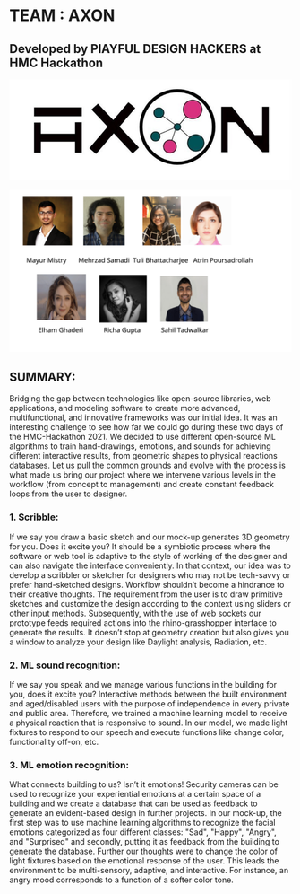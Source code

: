 # TEAM : AXON 

## Developed by PlAYFUL DESIGN HACKERS at HMC Hackathon 

![Logo](logo.jpeg)

![Team](team.png)

## SUMMARY:
Bridging the gap between technologies like open-source libraries, web applications, and modeling software to create more advanced, multifunctional, and innovative frameworks was our initial idea. It was an interesting challenge to see how far we could go during these two days of the HMC-Hackathon 2021. We decided to use different open-source ML algorithms to train hand-drawings, emotions, and sounds for achieving different interactive results, from geometric shapes to physical reactions databases.
Let us pull the common grounds and evolve with the process is what made us bring our project where we intervene various levels in the workflow (from concept to management) and create constant feedback loops from the user to designer.

### 1.     Scribble:
If we say you draw a basic sketch and our mock-up generates 3D geometry for you. Does it excite you? It should be a symbiotic process where the software or web tool is adaptive to the style of working of the designer and can also navigate the interface conveniently. In that context, our idea was to develop a scribbler or sketcher for designers who may not be tech-savvy or prefer hand-sketched designs. Workflow shouldn’t become a hindrance to their creative thoughts. The requirement from the user is to draw primitive sketches and customize the design according to the context using sliders or other input methods. Subsequently, with the use of web sockets our prototype feeds required actions into the rhino-grasshopper interface to generate the results. It doesn’t stop at geometry creation but also gives you a window to analyze your design like Daylight analysis, Radiation, etc.

### 2.     ML sound recognition:
If we say you speak and we manage various functions in the building for you, does it excite you? Interactive methods between the built environment and aged/disabled users with the purpose of independence in every private and public area. Therefore, we trained a machine learning model to receive a physical reaction that is responsive to sound. In our model, we made light fixtures to respond to our speech and execute functions like change color, functionality off-on, etc.


### 3.     ML emotion recognition:
What connects building to us? Isn’t it emotions! Security cameras can be used to recognize your experiential emotions at a certain space of a building and we create a database that can be used as feedback to generate an evident-based design in further projects. In our mock-up, the first step was to use machine learning algorithms to recognize the facial emotions categorized as four different classes: "Sad", "Happy", "Angry", and "Surprised" and secondly, putting it as feedback from the building to generate the database. Further our thoughts were to change the color of light fixtures based on the emotional response of the user. This leads the environment to be multi-sensory, adaptive, and interactive. For instance, an angry mood corresponds to a function of a softer color tone.









